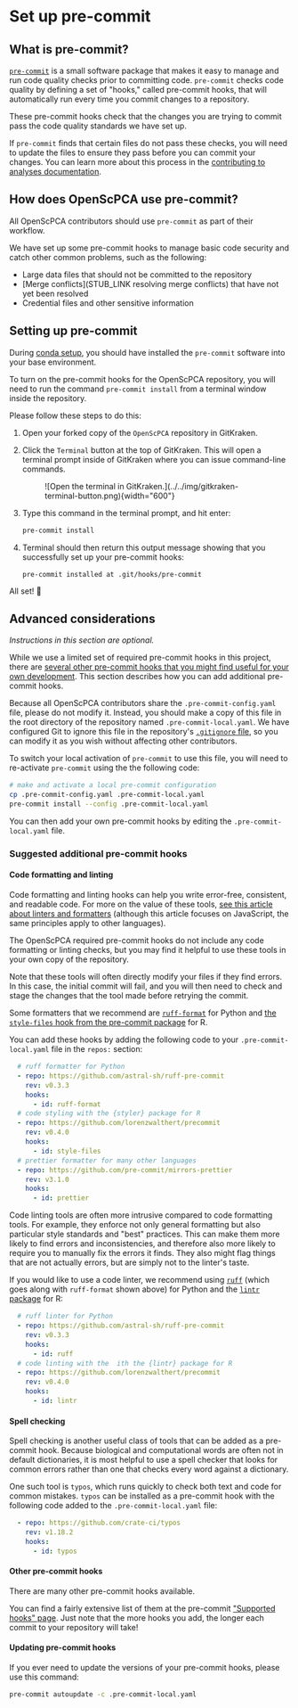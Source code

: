 # Set up pre-commit

## What is pre-commit?

[`pre-commit`](https://pre-commit.com/) is a small software package that makes it easy to manage and run code quality checks prior to committing code.
`pre-commit` checks code quality by defining a set of "hooks," called pre-commit hooks, that will automatically run every time you commit changes to a repository.

These pre-commit hooks check that the changes you are trying to commit pass the code quality standards we have set up.

If `pre-commit` finds that certain files do not pass these checks, you will need to update the files to ensure they pass before you can commit your changes.
You can learn more about this process in the [contributing to analyses documentation](STUB_LINK).

## How does OpenScPCA use pre-commit?

All OpenScPCA contributors should use `pre-commit` as part of their workflow.

We have set up some pre-commit hooks to manage basic code security and catch other common problems, such as the following:

- Large data files that should not be committed to the repository
- [Merge conflicts](STUB_LINK resolving merge conflicts) that have not yet been resolved
- Credential files and other sensitive information


## Setting up pre-commit

During [conda setup](./setup-conda.md/#set-up-conda), you should have installed the `pre-commit` software into your base environment.

To turn on the pre-commit hooks for the OpenScPCA repository, you will need to run the command `pre-commit install` from a terminal window inside the repository.

Please follow these steps to do this:

1. Open your forked copy of the `OpenScPCA` repository in GitKraken.


1. Click the `Terminal` button at the top of GitKraken.
This will open a terminal prompt inside of GitKraken where you can issue command-line commands. <!-- TODO: Note this in case we need it for windows setup: https://help.gitkraken.com/gitkraken-client/terminal/#setting-the-default-terminal-on-windows. Also: https://help.gitkraken.com/gitkraken-client/windows-subsystem-for-linux/ -->

    <figure markdown="span">
        ![Open the terminal in GitKraken.](../../img/gitkraken-terminal-button.png){width="600"}
    </figure>

1. Type this command in the terminal prompt, and hit enter:

    ```sh
    pre-commit install
    ```

1. Terminal should then return this output message showing that you successfully set up your pre-commit hooks:

    ```
    pre-commit installed at .git/hooks/pre-commit
    ```

All set! 🎉


## Advanced considerations

_Instructions in this section are optional._

While we use a limited set of required pre-commit hooks in this project, there are [several other pre-commit hooks that you might find useful for your own development](#suggested-additional-pre-commit-hooks).
This section describes how you can add additional pre-commit hooks.

Because all OpenScPCA contributors share the `.pre-commit-config.yaml` file, please do not modify it.
Instead, you should make a copy of this file in the root directory of the repository named `.pre-commit-local.yaml`.
We have configured Git to ignore this file in the repository's [`.gitignore` file](https://docs.github.com/en/get-started/getting-started-with-git/ignoring-files), so you can modify it as you wish without affecting other contributors.

To switch your local activation of `pre-commit` to use this file, you will need to re-activate `pre-commit` using the the following code:

```sh
# make and activate a local pre-commit configuration
cp .pre-commit-config.yaml .pre-commit-local.yaml
pre-commit install --config .pre-commit-local.yaml
```

You can then add your own pre-commit hooks by editing the `.pre-commit-local.yaml` file.

### Suggested additional pre-commit hooks

#### Code formatting and linting

Code formatting and linting hooks can help you write error-free, consistent, and readable code.
For more on the value of these tools, [see this article about linters and formatters](https://www.freecodecamp.org/news/using-prettier-and-jslint/) (although this article focuses on JavaScript, the same principles apply to other languages).

The OpenScPCA required pre-commit hooks do not include any code formatting or linting checks, but you may find it helpful to use these tools in your own copy of the repository.

Note that these tools will often directly modify your files if they find errors.
In this case, the initial commit will fail, and you will then need to check and stage the changes that the tool made before retrying the commit.

Some formatters that we recommend are [`ruff-format`](https://docs.astral.sh/ruff/formatter/) for Python and [the `style-files` hook from the pre-commit package](https://lorenzwalthert.github.io/precommit/articles/available-hooks.html#style-files) for R.

You can add these hooks by adding the following code to your `.pre-commit-local.yaml` file in the `repos:` section:

```yaml
  # ruff formatter for Python
  - repo: https://github.com/astral-sh/ruff-pre-commit
    rev: v0.3.3
    hooks:
      - id: ruff-format
  # code styling with the {styler} package for R
  - repo: https://github.com/lorenzwalthert/precommit
    rev: v0.4.0
    hooks:
      - id: style-files
  # prettier formatter for many other languages
  - repo: https://github.com/pre-commit/mirrors-prettier
    rev: v3.1.0
    hooks:
      - id: prettier
```

Code linting tools are often more intrusive compared to code formatting tools.
For example, they enforce not only general formatting but also particular style standards and "best" practices.
This can make them more likely to find errors and inconsistencies, and therefore also more likely to require you to manually fix the errors it finds.
They also might flag things that are not actually errors, but are simply not to the linter's taste.

If you would like to use a code linter, we recommend using [`ruff`](https://docs.astral.sh/ruff/) (which goes along with `ruff-format` shown above) for Python and the [`lintr` package](https://lintr.r-lib.org/) for R:

```yaml
  # ruff linter for Python
  - repo: https://github.com/astral-sh/ruff-pre-commit
    rev: v0.3.3
    hooks:
      - id: ruff
  # code linting with the  ith the {lintr} package for R
  - repo: https://github.com/lorenzwalthert/precommit
    rev: v0.4.0
    hooks:
      - id: lintr
```

#### Spell checking

Spell checking is another useful class of tools that can be added as a pre-commit hook.
Because biological and computational words are often not in default dictionaries, it is most helpful to use a spell checker that looks for common errors rather than one that checks every word against a dictionary.

One such tool is `typos`, which runs quickly to check both text and code for common mistakes.
`typos` can be installed as a pre-commit hook with the following code added to the `.pre-commit-local.yaml` file:

```yaml
  - repo: https://github.com/crate-ci/typos
    rev: v1.18.2
    hooks:
      - id: typos
```

#### Other pre-commit hooks

There are many other pre-commit hooks available.

You can find a fairly extensive list of them at the pre-commit ["Supported hooks" page](https://pre-commit.com/hooks.html).
Just note that the more hooks you add, the longer each commit to your repository will take!


#### Updating pre-commit hooks

If you ever need to update the versions of your pre-commit hooks, please use this command:

```sh
pre-commit autoupdate -c .pre-commit-local.yaml
```